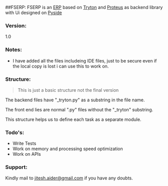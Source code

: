 ##FSERP:
FSERP is an [ERP] based on [Tryton] and [Proteus] as backend library with Ui designed on [Pyside]
### Version:
1.0
### Notes:

- I have added all the files includeing IDE files, just to be secure even if the local copy is lost i can use this to work on.


### Structure:

>This is just a basic structure not the final version

The backend files have "_tryton.py" as a substring in the file name.

The front end lies are normal ".py" files without the "_tryton" substring.

This structure helps us to define each task as a separate module.

### Todo's:

- Write Tests
- Work on memory and processing speed optimization
- Work on APIs

### Support:
Kindly mail to jitesh.aider@gmail.com if you have any doubts.

[ERP]:http://en.wikipedia.org/wiki/Enterprise_resource_planning
[Tryton]:http://www.tryton.org/
[Proteus]:https://pypi.python.org/pypi/proteus/3.6.0
[Pyside]:https://pypi.python.org/pypi/PySide